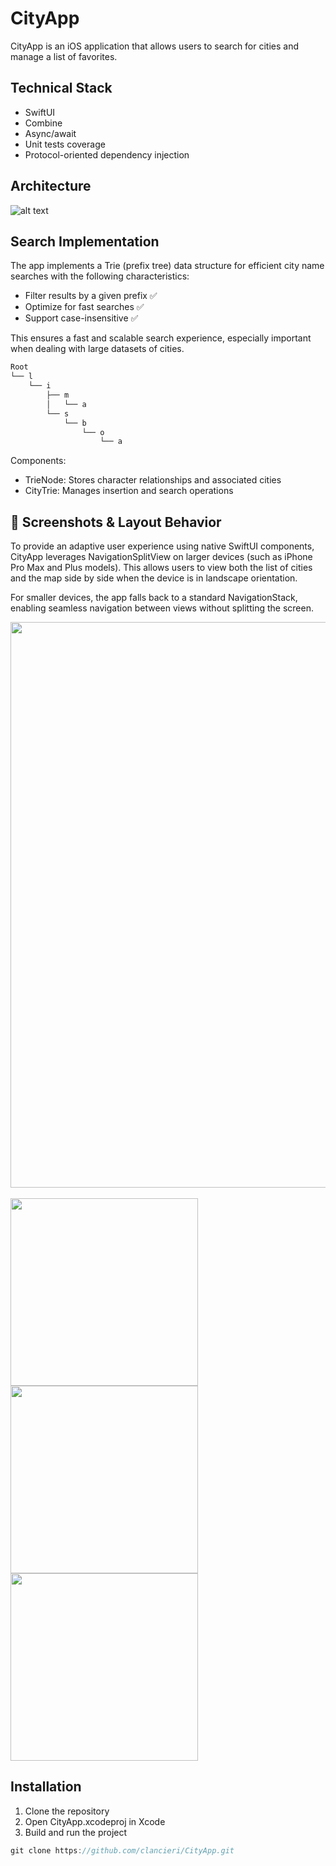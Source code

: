 # CityApp

CityApp is an iOS application that allows users to search for cities and manage a list of favorites.

## Technical Stack
- SwiftUI
- Combine
- Async/await
- Unit tests coverage
- Protocol-oriented dependency injection

## Architecture
![alt text](https://github.com/user-attachments/assets/4caab9c4-9138-4a75-83c2-c3a45349f975 "")

## Search Implementation
The app implements a Trie (prefix tree) data structure for efficient city name searches with the following characteristics: 

- Filter results by a given prefix ✅
- Optimize for fast searches ✅
- Support case-insensitive ✅

This ensures a fast and scalable search experience, especially important when dealing with large datasets of cities. 

```swift
Root
└── l
    └── i
        ├── m
        │   └── a
        └── s
            └── b
                └── o
                    └── a
```
Components:
- TrieNode: Stores character relationships and associated cities
- CityTrie: Manages insertion and search operations

## 📸 Screenshots & Layout Behavior
To provide an adaptive user experience using native SwiftUI components, CityApp leverages NavigationSplitView on larger devices (such as iPhone Pro Max and Plus models). This allows users to view both the list of cities and the map side by side when the device is in landscape orientation.

For smaller devices, the app falls back to a standard NavigationStack, enabling seamless navigation between views without splitting the screen.

<img src="https://github.com/user-attachments/assets/bdac51fc-fc90-419d-b67c-6742e05a5014" width="905"><br><br>
<img src="https://github.com/user-attachments/assets/66794c1f-4178-4c16-9e24-de447aa08919" width="300">
<img src="https://github.com/user-attachments/assets/88fe10df-c9c7-40e9-91d7-56adbed131bc" width="300">
<img src="https://github.com/user-attachments/assets/667421a8-eac0-402d-9af4-fc5cc1418278" width="300">


## Installation

1. Clone the repository
2. Open CityApp.xcodeproj in Xcode
3. Build and run the project

```swift
git clone https://github.com/clancieri/CityApp.git
```
